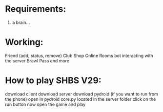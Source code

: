 # Requirements:
1. a brain...

# Working:
Friend (add, status, remove)
Club
Shop
Online Rooms
bot interacting with the server
Brawl Pass
and more

# How to play SHBS V29:
download client
download server
download pydroid (if you want to run from the phone)
open in pydroid core.py located in the server folder
click on the run button
now open the game and play
